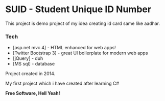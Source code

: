 # SUID - Student Unique ID Number 

This project is demo project of my idea creating id card same like aadhar.


### Tech

* [asp.net mvc 4] - HTML enhanced for web apps!
* [Twitter Bootstrap 3] - great UI boilerplate for modern web apps
* [jQuery] - duh
* [MS sql] - database

Project created in 2014.

My first project which i have created after learning C# 

**Free Software, Hell Yeah!**

